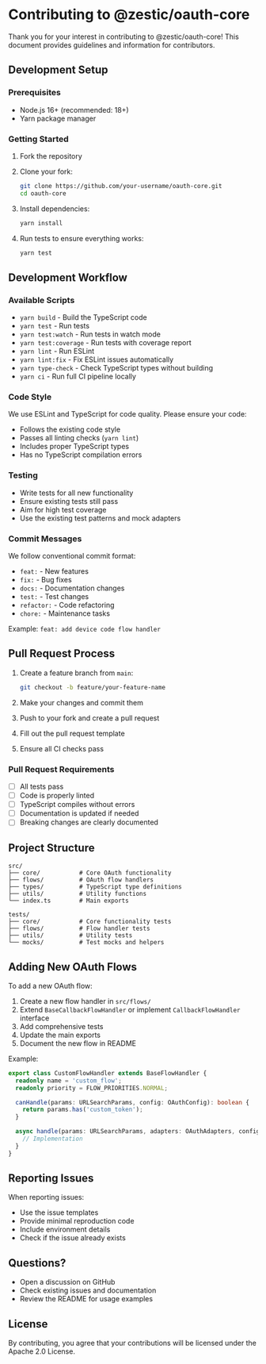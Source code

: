 # Contributing to @zestic/oauth-core

Thank you for your interest in contributing to @zestic/oauth-core! This document provides guidelines and information for contributors.

## Development Setup

### Prerequisites

- Node.js 16+ (recommended: 18+)
- Yarn package manager

### Getting Started

1. Fork the repository
2. Clone your fork:
   ```bash
   git clone https://github.com/your-username/oauth-core.git
   cd oauth-core
   ```

3. Install dependencies:
   ```bash
   yarn install
   ```

4. Run tests to ensure everything works:
   ```bash
   yarn test
   ```

## Development Workflow

### Available Scripts

- `yarn build` - Build the TypeScript code
- `yarn test` - Run tests
- `yarn test:watch` - Run tests in watch mode
- `yarn test:coverage` - Run tests with coverage report
- `yarn lint` - Run ESLint
- `yarn lint:fix` - Fix ESLint issues automatically
- `yarn type-check` - Check TypeScript types without building
- `yarn ci` - Run full CI pipeline locally

### Code Style

We use ESLint and TypeScript for code quality. Please ensure your code:

- Follows the existing code style
- Passes all linting checks (`yarn lint`)
- Includes proper TypeScript types
- Has no TypeScript compilation errors

### Testing

- Write tests for all new functionality
- Ensure existing tests still pass
- Aim for high test coverage
- Use the existing test patterns and mock adapters

### Commit Messages

We follow conventional commit format:

- `feat:` - New features
- `fix:` - Bug fixes
- `docs:` - Documentation changes
- `test:` - Test changes
- `refactor:` - Code refactoring
- `chore:` - Maintenance tasks

Example: `feat: add device code flow handler`

## Pull Request Process

1. Create a feature branch from `main`:
   ```bash
   git checkout -b feature/your-feature-name
   ```

2. Make your changes and commit them
3. Push to your fork and create a pull request
4. Fill out the pull request template
5. Ensure all CI checks pass

### Pull Request Requirements

- [ ] All tests pass
- [ ] Code is properly linted
- [ ] TypeScript compiles without errors
- [ ] Documentation is updated if needed
- [ ] Breaking changes are clearly documented

## Project Structure

```
src/
├── core/           # Core OAuth functionality
├── flows/          # OAuth flow handlers
├── types/          # TypeScript type definitions
├── utils/          # Utility functions
└── index.ts        # Main exports

tests/
├── core/           # Core functionality tests
├── flows/          # Flow handler tests
├── utils/          # Utility tests
└── mocks/          # Test mocks and helpers
```

## Adding New OAuth Flows

To add a new OAuth flow:

1. Create a new flow handler in `src/flows/`
2. Extend `BaseCallbackFlowHandler` or implement `CallbackFlowHandler` interface
3. Add comprehensive tests
4. Update the main exports
5. Document the new flow in README

Example:
```typescript
export class CustomFlowHandler extends BaseFlowHandler {
  readonly name = 'custom_flow';
  readonly priority = FLOW_PRIORITIES.NORMAL;

  canHandle(params: URLSearchParams, config: OAuthConfig): boolean {
    return params.has('custom_token');
  }

  async handle(params: URLSearchParams, adapters: OAuthAdapters, config: OAuthConfig): Promise<OAuthResult> {
    // Implementation
  }
}
```

## Reporting Issues

When reporting issues:

- Use the issue templates
- Provide minimal reproduction code
- Include environment details
- Check if the issue already exists

## Questions?

- Open a discussion on GitHub
- Check existing issues and documentation
- Review the README for usage examples

## License

By contributing, you agree that your contributions will be licensed under the Apache 2.0 License.
